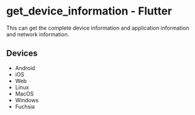 # get_device_information - Flutter

This can get the complete device information and application information and network information.

## Devices
* Android
* iOS
* Web
* Linux
* MacOS
* Windows
* Fuchsia
